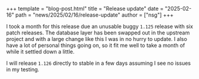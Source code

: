 +++
template = "blog-post.html"
title = "Release update"
date = "2025-02-16"
path = "news/2025/02/16/release-update"
author = ["nsg"]
+++


I took a month for this release due an unusable buggy `1.125` release with six patch releases. The database layer has been swapped out in the upstream project and with a large change like this I was in no hurry to update. I also have a lot of personal things going on, so it fit me well to take a month of while it settled down a little.

I will release `1.126` directly to stable in a few days assuming I see no issues in my testing.
